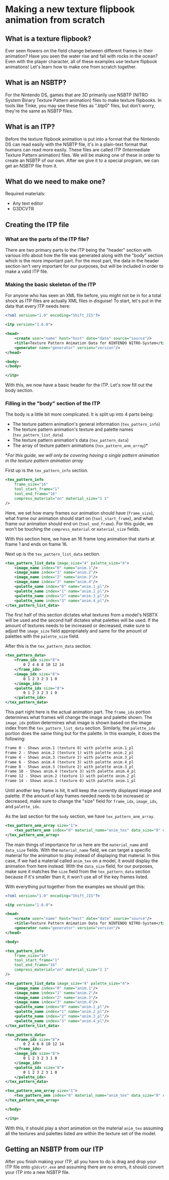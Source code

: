 # Making a new texture flipbook animation from scratch

## What is a texture flipbook?

Ever seen flowers on the field change between different frames in their animation? Have you seen the water rise and fall with rocks in the ocean? Even with the player character, all of these examples use texture flipbook animations! Let's learn how to make one from scratch together.

## What is an NSBTP?

For the Nintendo DS, games that are 3D primarily use NSBTP (NITRO System Binary Texture Pattern animation) files to make texture flipbooks. In tools like Tinke, you may see these files as ".btp0" files, but don't worry, they're the same as NSBTP files.

## What is an ITP?

Before the texture flipbook animation is put into a format that the Nintendo DS can read easily with the NSBTP file, it's in a plain-text format that humans can read more easily. These files are called ITP (Intermediate Texture Pattern animation) files. We will be making one of these in order to create an NSBTP of our own. After we give it to a special program, we can get an NSBTP file from it.

## What do we need to make one?

Required materials:
- Any text editor
- G3DCVTR

## Creating the ITP file

### What are the parts of the ITP file?

There are two primary parts to the ITP being the "header" section with various info about how the file was generated along with the "body" section which is the more important part. For the most part, the data in the header section isn't very important for our purposes, but will be included in order to make a valid ITP file.

### Making the basic skeleton of the ITP

For anyone who has seen an XML file before, you might not be in for a total shock as ITP files are actually XML files in disguise! To start, let's put in the data that every ITP needs here:

```xml
<?xml version="1.0" encoding="Shift_JIS"?>

<itp version="1.6.0">

<head>
    <create user="name" host="host" date="date" source="source"/>
    <title>Texture Pattern Animation Data for NINTENDO NITRO-System</title>
    <generator name="generator" version="version"/>
</head>

<body>
</body>

</itp>
```

With this, we now have a basic header for the ITP. Let's now fill out the body section.

### Filling in the "body" section of the ITP

The body is a little bit more complicated. It is split up into 4 parts being:
- The texture pattern animation's general information (`tex_pattern_info`)
- The texture pattern animation's texture and palette names (`tex_pattern_list_data`)
- The texture pattern animation's data (`tex_pattern_data`)
- The array of texture pattern animations (`tex_pattern_anm_array`)\*

\**For this guide, we will only be covering having a single pattern animation in the texture pattern animation array*

First up is the `tex_pattern_info` section.
```xml
<tex_pattern_info
    frame_size="16"
    tool_start_frame="1"
    tool_end_frame="16"
    compress_material="on" material_size="1 1"
/>
```
Here, we set how many frames our animation should have (`frame_size`), what frame our animation should start on (`tool_start_frame`), and what frame our animation should end on (`tool_end_frame`). For this guide, we won't be touching the `compress_material` or `material_size` fields. 

With this section here, we have an 16 frame long animation that starts at frame 1 and ends on frame 16.

Next up is the `tex_pattern_list_data` section.
```xml
<tex_pattern_list_data image_size="4" palette_size="4">
    <image_name index="0" name="anim.1"/>
    <image_name index="1" name="anim.2"/>
    <image_name index="2" name="anim.3"/>
    <image_name index="3" name="anim.4"/>
    <palette_name index="0" name="anim.1_pl"/>
    <palette_name index="1" name="anim.2_pl"/>
    <palette_name index="2" name="anim.3_pl"/>
    <palette_name index="3" name="anim.4_pl"/>
</tex_pattern_list_data>
```
The first half of this section dictates what textures from a model's NSBTX will be used and the second half dictates what palettes will be used. If the amount of textures needs to be increased or decreased, make sure to adjust the `image_size` field appropriately and same for the amount of palettes with the `palette_size` field.

After this is the `tex_pattern_data` section.
```xml
<tex_pattern_data>
    <frame_idx size="8">
        0 2 4 6 8 10 12 14
    </frame_idx>
    <image_idx size="8">
        0 1 2 3 2 3 1 0
    </image_idx>
    <palette_idx size="8">
        0 1 2 3 2 3 1 0
    </palette_idx>
</tex_pattern_data>
```
This part right here is the actual animation part. The `frame_idx` portion determines what frames will change the image and palette shown. The `image_idx` potion determines what image is shown based on the image index from the `tex_pattern_list_data` section. Similarly, the `palette_idx` portion does the same thing but for the palette. In this example, it does the following:
```xml
Frame 0 - Shows anim.1 (texture 0) with palette anim.1_pl
Frame 2 - Shows anim.2 (texture 1) with palette anim.2_pl
Frame 4 - Shows anim.3 (texture 2) with palette anim.3_pl
Frame 6 - Shows anim.4 (texture 3) with palette anim.4_pl
Frame 8 - Shows anim.3 (texture 2) with palette anim.3_pl
Frame 10 - Shows anim.4 (texture 3) with palette anim.4_pl
Frame 12 - Shows anim.2 (texture 1) with palette anim.2_pl
Frame 14 - Shows anim.1 (texture 0) with palette anim.1_pl
```
Until another key frame is hit, it will keep the currently displayed image and palette. If the amount of key frames needed needs to be increased or decreased, make sure to change the "size" field for `frame_idx`, `image_idx`, and `palette_idx`.

As the last section for the `body` section, we have `tex_pattern_anm_array`.
```xml
<tex_pattern_anm_array size="1">
    <tex_pattern_anm index="0" material_name="anim_tex" data_size="8" data_head="0"/>
</tex_pattern_anm_array>
```
The main things of importance for us here are the `material_name` and `data_size` fields. With the `material_name` field, we can target a specific material for the animation to play instead of displaying that material. In this case, if we had a material called `anim_tex` on a model, it would display the animation from here instead. With the `data_size` field, for our purposes, make sure it matches the `size` field from the `tex_pattern_data` section because if it's smaller than it, it won't use all of the key frames listed.

With everything put together from the examples we should get this:
```xml
<?xml version="1.0" encoding="Shift_JIS"?>

<itp version="1.6.0">

<head>
    <create user="name" host="host" date="date" source="source"/>
    <title>Texture Pattern Animation Data for NINTENDO NITRO-System</title>
    <generator name="generator" version="version"/>
</head>

<body>

<tex_pattern_info
    frame_size="16"
    tool_start_frame="1"
    tool_end_frame="16"
    compress_material="on" material_size="1 1"
/>

<tex_pattern_list_data image_size="4" palette_size="4">
    <image_name index="0" name="anim.1"/>
    <image_name index="1" name="anim.2"/>
    <image_name index="2" name="anim.3"/>
    <image_name index="3" name="anim.4"/>
    <palette_name index="0" name="anim.1_pl"/>
    <palette_name index="1" name="anim.2_pl"/>
    <palette_name index="2" name="anim.3_pl"/>
    <palette_name index="3" name="anim.4_pl"/>
</tex_pattern_list_data>

<tex_pattern_data>
    <frame_idx size="8">
        0 2 4 6 8 10 12 14
    </frame_idx>
    <image_idx size="8">
        0 1 2 3 2 3 1 0
    </image_idx>
    <palette_idx size="8">
        0 1 2 3 2 3 1 0
    </palette_idx>
</tex_pattern_data>

<tex_pattern_anm_array size="1">
    <tex_pattern_anm index="0" material_name="anim_tex" data_size="8" data_head="0"/>
</tex_pattern_anm_array>

</body>

</itp>
```
With this, it should play a short animation on the material `anim_tex` assuming all the textures and palettes listed are within the texture set of the model.

## Getting an NSBTP from our ITP

After you finish making your ITP, all you have to do is drag and drop your ITP file onto `g3dcvtr.exe` and assuming there are no errors, it should convert your ITP into a new NSBTP file.